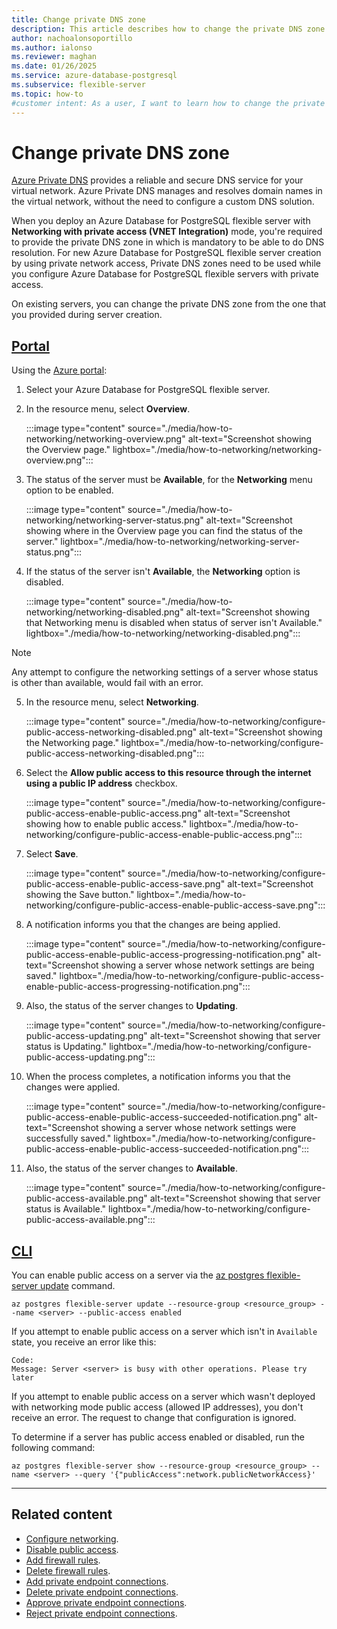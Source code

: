 ```yaml
---
title: Change private DNS zone
description: This article describes how to change the private DNS zone of your Azure Database for PostgreSQL flexible server.
author: nachoalonsoportillo
ms.author: ialonso
ms.reviewer: maghan
ms.date: 01/26/2025
ms.service: azure-database-postgresql
ms.subservice: flexible-server
ms.topic: how-to
#customer intent: As a user, I want to learn how to change the private DNS zone of an Azure Database for PostgreSQL flexible server.
---
```


# Change private DNS zone

[Azure Private DNS](/azure/dns/private-dns-overview) provides a reliable and secure DNS service for your virtual network. Azure Private DNS manages and resolves domain names in the virtual network, without the need to configure a custom DNS solution.

When you deploy an Azure Database for PostgreSQL flexible server with **Networking with private access (VNET Integration)** mode, you're required to provide the private DNS zone in which  is mandatory to be able to do DNS resolution. For new Azure Database for PostgreSQL flexible server creation by using private network access, Private DNS zones need to be used while you configure Azure Database for PostgreSQL flexible servers with private access.

On existing servers, you can change the private DNS zone from the one that you provided during server creation.

## [Portal](#tab/portal-change-private-dns-zone)

Using the [Azure portal](https://portal.azure.com/):

1. Select your Azure Database for PostgreSQL flexible server.

2. In the resource menu, select **Overview**.

    :::image type="content" source="./media/how-to-networking/networking-overview.png" alt-text="Screenshot showing the Overview page." lightbox="./media/how-to-networking/networking-overview.png":::

3. The status of the server must be **Available**, for the **Networking** menu option to be enabled.

    :::image type="content" source="./media/how-to-networking/networking-server-status.png" alt-text="Screenshot showing where in the Overview page you can find the status of the server." lightbox="./media/how-to-networking/networking-server-status.png":::

4. If the status of the server isn't **Available**, the **Networking** option is disabled.

    :::image type="content" source="./media/how-to-networking/networking-disabled.png" alt-text="Screenshot showing that Networking menu is disabled when status of server isn't Available." lightbox="./media/how-to-networking/networking-disabled.png":::

> [!NOTE]
> Any attempt to configure the networking settings of a server whose status is other than available, would fail with an error.

5. In the resource menu, select **Networking**.

    :::image type="content" source="./media/how-to-networking/configure-public-access-networking-disabled.png" alt-text="Screenshot showing the Networking page." lightbox="./media/how-to-networking/configure-public-access-networking-disabled.png":::

6. Select the **Allow public access to this resource through the internet using a public IP address** checkbox.

    :::image type="content" source="./media/how-to-networking/configure-public-access-enable-public-access.png" alt-text="Screenshot showing how to enable public access." lightbox="./media/how-to-networking/configure-public-access-enable-public-access.png":::

7. Select **Save**.

    :::image type="content" source="./media/how-to-networking/configure-public-access-enable-public-access-save.png" alt-text="Screenshot showing the Save button." lightbox="./media/how-to-networking/configure-public-access-enable-public-access-save.png":::

8. A notification informs you that the changes are being applied.

    :::image type="content" source="./media/how-to-networking/configure-public-access-enable-public-access-progressing-notification.png" alt-text="Screenshot showing a server whose network settings are being saved." lightbox="./media/how-to-networking/configure-public-access-enable-public-access-progressing-notification.png":::

9. Also, the status of the server changes to **Updating**.

    :::image type="content" source="./media/how-to-networking/configure-public-access-updating.png" alt-text="Screenshot showing that server status is Updating." lightbox="./media/how-to-networking/configure-public-access-updating.png":::

10. When the process completes, a notification informs you that the changes were applied.

    :::image type="content" source="./media/how-to-networking/configure-public-access-enable-public-access-succeeded-notification.png" alt-text="Screenshot showing a server whose network settings were successfully saved." lightbox="./media/how-to-networking/configure-public-access-enable-public-access-succeeded-notification.png":::

11. Also, the status of the server changes to **Available**.

    :::image type="content" source="./media/how-to-networking/configure-public-access-available.png" alt-text="Screenshot showing that server status is Available." lightbox="./media/how-to-networking/configure-public-access-available.png":::

## [CLI](#tab/cli-change-private-dns-zone)

You can enable public access on a server via the [az postgres flexible-server update](/cli/azure/postgres/flexible-server#az-postgres-flexible-server-update) command.

```azurecli-interactive
az postgres flexible-server update --resource-group <resource_group> --name <server> --public-access enabled
```

If you attempt to enable public access on a server which isn't in `Available` state, you receive an error like this:

```output
Code: 
Message: Server <server> is busy with other operations. Please try later
```

If you attempt to enable public access on a server which wasn't deployed with networking mode public access (allowed IP addresses), you don't receive an error. The request to change that configuration is ignored.

To determine if a server has public access enabled or disabled, run the following command:

```azurecli-interactive
az postgres flexible-server show --resource-group <resource_group> --name <server> --query '{"publicAccess":network.publicNetworkAccess}'
```

---

## Related content

- [Configure networking](how-to-networking.md).
- [Disable public access](how-to-networking-servers-deployed-public-access-disable-public-access.md).
- [Add firewall rules](how-to-networking-servers-deployed-public-access-add-firewall-rules.md).
- [Delete firewall rules](how-to-networking-servers-deployed-public-access-delete-firewall-rules.md).
- [Add private endpoint connections](how-to-networking-servers-deployed-public-access-add-private-endpoint-connections.md).
- [Delete private endpoint connections](how-to-networking-servers-deployed-public-access-delete-private-endpoint-connections.md).
- [Approve private endpoint connections](how-to-networking-servers-deployed-public-access-approve-private-endpoint-connections.md).
- [Reject private endpoint connections](how-to-networking-servers-deployed-public-access-reject-private-endpoint-connections.md).
